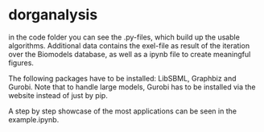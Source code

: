 # dorganalysis

in the code folder you can see the .py-files, which build up the usable algorithms. Additional data contains the exel-file as result of the iteration over the Biomodels database, as well as a ipynb file to create meaningful figures.

The following packages have to be installed: LibSBML, Graphbiz and Gurobi. Note that to handle large models, Gurobi has to be installed via the website instead of just by pip.

A step by step showcase of the most applications can be seen in the example.ipynb.
